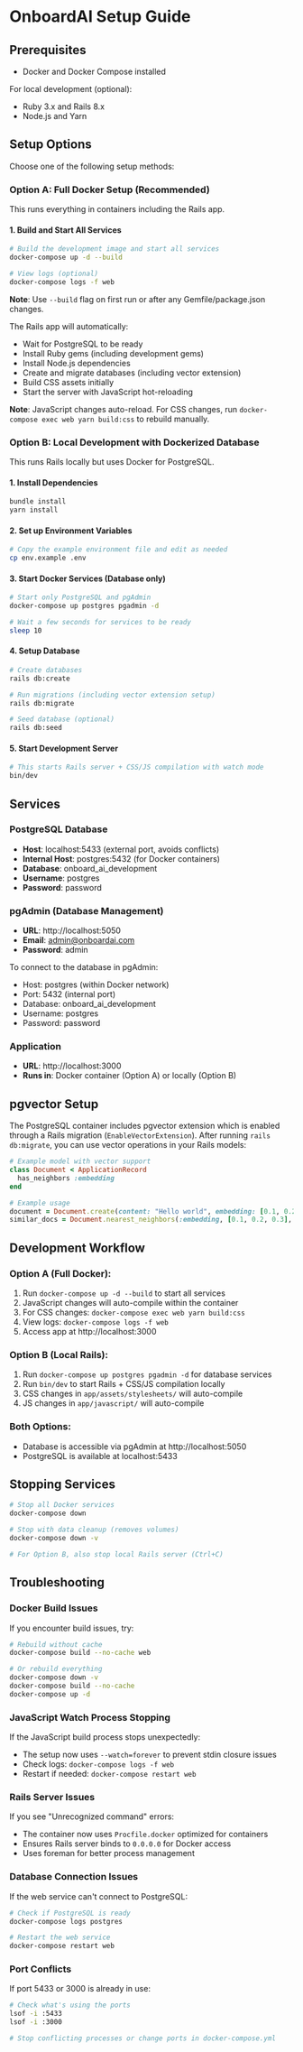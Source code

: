 # OnboardAI Setup Guide

## Prerequisites
- Docker and Docker Compose installed

For local development (optional):
- Ruby 3.x and Rails 8.x
- Node.js and Yarn

## Setup Options

Choose one of the following setup methods:

### Option A: Full Docker Setup (Recommended)

This runs everything in containers including the Rails app.

#### 1. Build and Start All Services
```bash
# Build the development image and start all services
docker-compose up -d --build

# View logs (optional)
docker-compose logs -f web
```

**Note**: Use `--build` flag on first run or after any Gemfile/package.json changes.

The Rails app will automatically:
- Wait for PostgreSQL to be ready
- Install Ruby gems (including development gems)
- Install Node.js dependencies
- Create and migrate databases (including vector extension)
- Build CSS assets initially
- Start the server with JavaScript hot-reloading

**Note**: JavaScript changes auto-reload. For CSS changes, run `docker-compose exec web yarn build:css` to rebuild manually.

### Option B: Local Development with Dockerized Database

This runs Rails locally but uses Docker for PostgreSQL.

#### 1. Install Dependencies
```bash
bundle install
yarn install
```

#### 2. Set up Environment Variables
```bash
# Copy the example environment file and edit as needed
cp env.example .env
```

#### 3. Start Docker Services (Database only)
```bash
# Start only PostgreSQL and pgAdmin
docker-compose up postgres pgadmin -d

# Wait a few seconds for services to be ready
sleep 10
```

#### 4. Setup Database
```bash
# Create databases
rails db:create

# Run migrations (including vector extension setup)
rails db:migrate

# Seed database (optional)
rails db:seed
```

#### 5. Start Development Server
```bash
# This starts Rails server + CSS/JS compilation with watch mode
bin/dev
```

## Services

### PostgreSQL Database
- **Host**: localhost:5433 (external port, avoids conflicts)
- **Internal Host**: postgres:5432 (for Docker containers)
- **Database**: onboard_ai_development
- **Username**: postgres
- **Password**: password

### pgAdmin (Database Management)
- **URL**: http://localhost:5050
- **Email**: admin@onboardai.com
- **Password**: admin

To connect to the database in pgAdmin:
- Host: postgres (within Docker network)
- Port: 5432 (internal port)
- Database: onboard_ai_development
- Username: postgres
- Password: password

### Application
- **URL**: http://localhost:3000
- **Runs in**: Docker container (Option A) or locally (Option B)

## pgvector Setup

The PostgreSQL container includes pgvector extension which is enabled through a Rails migration (`EnableVectorExtension`). After running `rails db:migrate`, you can use vector operations in your Rails models:

```ruby
# Example model with vector support
class Document < ApplicationRecord
  has_neighbors :embedding
end

# Example usage
document = Document.create(content: "Hello world", embedding: [0.1, 0.2, 0.3])
similar_docs = Document.nearest_neighbors(:embedding, [0.1, 0.2, 0.3], distance: "cosine")
```

## Development Workflow

### Option A (Full Docker):
1. Run `docker-compose up -d --build` to start all services
2. JavaScript changes will auto-compile within the container
3. For CSS changes: `docker-compose exec web yarn build:css`
4. View logs: `docker-compose logs -f web`
5. Access app at http://localhost:3000

### Option B (Local Rails):
1. Run `docker-compose up postgres pgadmin -d` for database services
2. Run `bin/dev` to start Rails + CSS/JS compilation locally
3. CSS changes in `app/assets/stylesheets/` will auto-compile
4. JS changes in `app/javascript/` will auto-compile

### Both Options:
- Database is accessible via pgAdmin at http://localhost:5050
- PostgreSQL is available at localhost:5433

## Stopping Services

```bash
# Stop all Docker services
docker-compose down

# Stop with data cleanup (removes volumes)
docker-compose down -v

# For Option B, also stop local Rails server (Ctrl+C)
```

## Troubleshooting

### Docker Build Issues
If you encounter build issues, try:
```bash
# Rebuild without cache
docker-compose build --no-cache web

# Or rebuild everything
docker-compose down -v
docker-compose build --no-cache
docker-compose up -d
```

### JavaScript Watch Process Stopping
If the JavaScript build process stops unexpectedly:
- The setup now uses `--watch=forever` to prevent stdin closure issues
- Check logs: `docker-compose logs -f web`
- Restart if needed: `docker-compose restart web`

### Rails Server Issues
If you see "Unrecognized command" errors:
- The container now uses `Procfile.docker` optimized for containers
- Ensures Rails server binds to `0.0.0.0` for Docker access
- Uses foreman for better process management

### Database Connection Issues
If the web service can't connect to PostgreSQL:
```bash
# Check if PostgreSQL is ready
docker-compose logs postgres

# Restart the web service
docker-compose restart web
```

### Port Conflicts
If port 5433 or 3000 is already in use:
```bash
# Check what's using the ports
lsof -i :5433
lsof -i :3000

# Stop conflicting processes or change ports in docker-compose.yml
```
